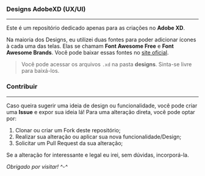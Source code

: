 ### Designs AdobeXD (UX/UI)
---
 
 Este é um repositório dedicado apenas para as criações no **Adobe XD**.

Na maioria dos Designs, eu utilizei duas fontes para poder adicionar ícones à cada uma das telas. Elas se chamam **Font Awesome Free** 
e **Font Awesome Brands**.
Você pode baixar essas fontes no [site oficial](https:/fontawesome.com/download). 

> Você pode acessar os arquivos `.xd` na pasta **designs**. Sinta-se livre para baixá-los.

### Contribuir
---

Caso queira sugerir uma ideia de design ou funcionalidade, você pode criar uma **Issue** e expor sua ideia lá!
Para uma alteração direta, você pode optar por:

 1. Clonar ou criar um Fork deste repositório;
 2. Realizar sua alteração ou aplicar sua nova funcionalidade/Design;
 3. Solicitar um Pull Request da sua alteração;

 Se a alteração for interessante e legal eu irei, sem dúvidas, incorporá-la. 

*Obrigado por visitar! ^-^*